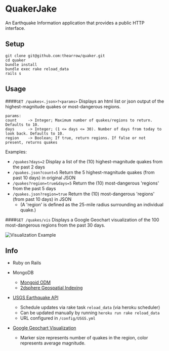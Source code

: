 QuakerJake
=====

An Earthquake Information application that provides a public HTTP interface.


Setup
-----
```
git clone git@github.com:thearrow/quaker.git
cd quaker
bundle install
bundle exec rake reload_data
rails s
```


Usage
-----
####`GET /quakes<.json>?<params>`
Displays an html list or json output of the highest-magnitude quakes or most-dangerous regions.
```
params:
count     -> Integer; Maximum number of quakes/regions to return. Defaults to 10.
days      -> Integer; (1 <= days <= 30). Number of days from today to look back. Defaults to 10.
region    -> Boolean; If true, return regions. If false or not present, returns quakes
```
Examples:
- `/quakes?days=2` Display a list of the (10) highest-magnitude quakes from the past 2 days
- `/quakes.json?count=5` Return the 5 highest-magnitude quakes (from past 10 days) in original JSON
- `/quakes?region=true&days=5` Return the (10) most-dangerous 'regions' from the past 5 days
- `/quakes.json?region=true` Return the (10) most-dangerous 'regions' (from past 10 days) in JSON
  - (A 'region' is defined as the 25-mile radius surrounding an individual quake.)

####`GET /quakes/vis`
Displays a Google Geochart visualization of the 100 most-dangerous regions from the past 30 days.

![Visualization Example](http://i.imgur.com/EafNrFD.png "Visualization Example")


Info
-----
- Ruby on Rails

- MongoDB
  - [Mongoid ODM](http://mongoid.org)
  - [2dsphere Geospatial Indexing](http://docs.mongodb.org/manual/applications/geospatial-indexes)

- [USGS Earthquake API](http://earthquake.usgs.gov/earthquakes/feed/v1.0/geojson.php)
  - Schedule updates via rake task `reload_data` (via heroku scheduler)
  - Can be updated manually by running `heroku run rake reload_data`
  - URL configured in `/config/USGS.yml`

- [Google Geochart Visualization](https://developers.google.com/chart/interactive/docs/gallery/geochart)
  - Marker size represents number of quakes in the region, color represents average magnitude.

